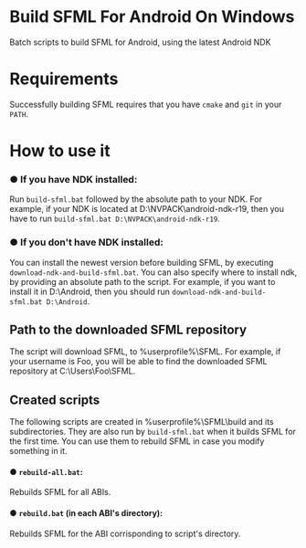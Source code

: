 ﻿# Build SFML For Android On Windows
Batch scripts to build SFML for Android, using the latest Android NDK

# Requirements

Successfully building SFML requires that you have `cmake` and `git` in your `PATH`.

# How to use it

### ● If you have NDK installed:

Run `build-sfml.bat` followed by the absolute path to your NDK. For example, if your NDK is located at D:\NVPACK\android-ndk-r19, then you have to run `build-sfml.bat D:\NVPACK\android-ndk-r19`.
        
### ● If you don't have NDK installed:

You can install the newest version before building SFML, by executing `download-ndk-and-build-sfml.bat`. You can also specify where to install ndk, by providing an absolute path to the script. For example, if you want to install it in D:\Android, then you should run `download-ndk-and-build-sfml.bat D:\Android`.

## Path to the downloaded SFML repository

The script will download SFML, to %userprofile%\SFML. For example, if your username is Foo, you will be able to find the downloaded SFML repository at C:\Users\Foo\SFML.

## Created scripts

The following scripts are created in %userprofile%\SFML\build and its subdirectories. They are also run by `build-sfml.bat` when it builds SFML for the first time. You can use them to rebuild SFML in case you modify something in it.

#### ● `rebuild-all.bat`: 
Rebuilds SFML for all ABIs.

#### ● `rebuild.bat` (in each ABI's directory): 
Rebuilds SFML for the ABI corrisponding to script's directory.


